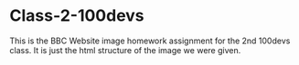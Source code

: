 # Class-2-100devs
This is the BBC Website image homework assignment for the 2nd 100devs class. It is just the html structure of the image we were given.
